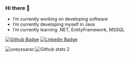 ### Hi there 👋

-  I’m currently working on developing software
-  I’m currently developing myself in Java
-  I’m currently learning .NET, EntityFramework, MSSQL

[![Github Badge](https://img.shields.io/badge/-Github-000?style=quare&labelColor=000&logo=Github&logoColor=white&link=link)](https://github.com/uveyssarac) 
[![Linkedin Badge](https://img.shields.io/badge/-Linkedin-3B57C9?style=flat-quare&labelColor=3B57C9&logo=Linkedin&logoColor=white&link=link)](https://www.linkedin.com/in/uveyssarac/)

<p><img align="left" src="https://github-readme-stats.vercel.app/api/top-langs?username=uveyssarac&show_icons=true&locale=en&layout=compact&theme=radical" alt="uveyssarac" /></p>

![Github stats 2](https://github-readme-stats.vercel.app/api?username=uveyssarac&show_icons=true&theme=radical)


